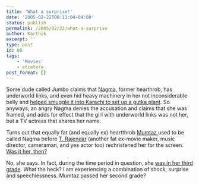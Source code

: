 ```yaml
---
title: 'What a surprise!'
date: '2005-02-22T00:11:04-04:00'
status: publish
permalink: /2005/02/22/what-a-surprise
author: Karthik
excerpt: ''
type: post
id: 86
tags:
    - 'Movies'
    - etcetera
post_format: []
---
```

Some dude called Jumbo claims that [Nagma](http://images.google.com/images?q=nagma&hl=en&btnG=Google+Search), former hearthrob, has underworld links, and even hid heavy machinery in her not inconsiderable belly and [ helped smuggle it into Karachi to set up a gutka plant](http://www.expressindia.com/fullstory.php?newsid=41936). So anyways, an angry Nagma denies the accusation and claims that she was framed, and adds for effect that the girl with underworld links was not her, but a TV actress that shares her name.

Turns out that equally fat (and equally ex) heartthrob [Mumtaz ](http://thatstamil.indiainfo.com/images22/cinema/mumtaj-500a.jpg)used to be called Nagma before [T. Rajendar](http://images.indiaglitz.com/tamil/gallery/movies/veerasaami/veera08072004_1.jpg) (another fat ex-movie maker, music director, cameraman, and yes actor too) rechristened her for the screen. [ Was it her, then?](http://sify.com/entertainment/movies/tamil/fullstory.php?id=13675485)

No, she says. In fact, during the time period in question, she [was in her third grade](http://www.vikatan.com/vc/2005/feb/vc01115.asp). What the heck? I am experiencing a combination of shock, surprise and speechlessness. Mumtaz passed her second grade?